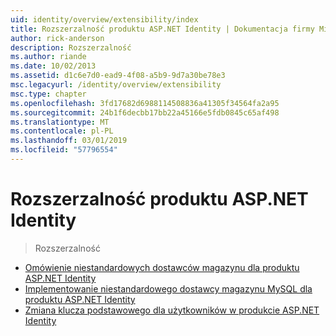 ```yaml
---
uid: identity/overview/extensibility/index
title: Rozszerzalność produktu ASP.NET Identity | Dokumentacja firmy Microsoft
author: rick-anderson
description: Rozszerzalność
ms.author: riande
ms.date: 10/02/2013
ms.assetid: d1c6e7d0-ead9-4f08-a5b9-9d7a30be78e3
msc.legacyurl: /identity/overview/extensibility
msc.type: chapter
ms.openlocfilehash: 3fd17682d6988114508836a41305f34564fa2a95
ms.sourcegitcommit: 24b1f6decbb17bb22a45166e5fdb0845c65af498
ms.translationtype: MT
ms.contentlocale: pl-PL
ms.lasthandoff: 03/01/2019
ms.locfileid: "57796554"
---
```

<a name="aspnet-identity-extensibility"></a>Rozszerzalność produktu ASP.NET Identity
====================
> Rozszerzalność


- [Omówienie niestandardowych dostawców magazynu dla produktu ASP.NET Identity](overview-of-custom-storage-providers-for-aspnet-identity.md)
- [Implementowanie niestandardowego dostawcy magazynu MySQL dla produktu ASP.NET Identity](implementing-a-custom-mysql-aspnet-identity-storage-provider.md)
- [Zmiana klucza podstawowego dla użytkowników w produkcie ASP.NET Identity](change-primary-key-for-users-in-aspnet-identity.md)
